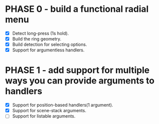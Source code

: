 # PHASE 0 - build a functional radial menu
- [x] Detect long-press (1s hold).
- [x] Build the ring geometry.
- [x] Build detection for selecting options.
- [x] Support for argumentless handlers.

# PHASE 1 - add support for multiple ways you can provide arguments to handlers
- [x] Support for position-based handlers(1 argument).
- [x] Support for scene-stack arguments.
- [ ] Support for listable arguments.